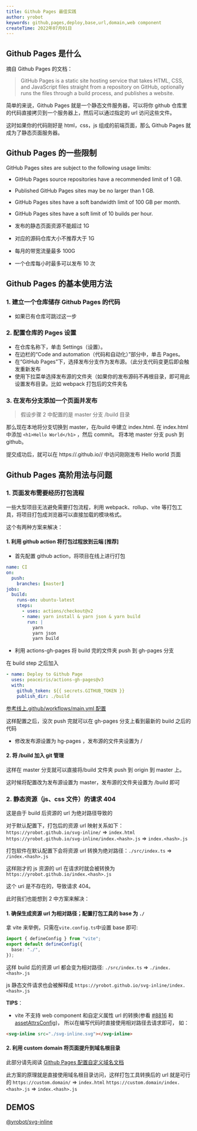 ```yaml
---
title: Github Pages 最佳实践
author: yrobot
keywords: github,pages,deploy,base,url,domain,web component
createTime: 2022年07月01日
---
```


## Github Pages 是什么

摘自 Github Pages 的文档：

> GitHub Pages is a static site hosting service that takes HTML, CSS, and JavaScript files straight from a repository on GitHub, optionally runs the files through a build process, and publishes a website.

简单的来说，Github Pages 就是一个静态文件服务器，可以将你 github 仓库里的代码直接拷贝到一个服务器上，然后可以通过指定的 url 访问这些文件。

这时如果你的代码刚好是 html，css，js 组成的前端页面，那么 Github Pages 就成为了静态页面服务器。

## Github Pages 的一些限制

GitHub Pages sites are subject to the following usage limits:

- GitHub Pages source repositories have a recommended limit of 1 GB.
- Published GitHub Pages sites may be no larger than 1 GB.
- GitHub Pages sites have a soft bandwidth limit of 100 GB per month.
- GitHub Pages sites have a soft limit of 10 builds per hour.

- 发布的静态页面资源不能超过 1G
- 对应的源码仓库大小不推荐大于 1G
- 每月的带宽流量最多 100G
- 一个仓库每小时最多可以发布 10 次

## Github Pages 的基本使用方法

### 1. 建立一个仓库储存 Github Pages 的代码

- 如果已有仓库可跳过这一步

### 2. 配置仓库的 Pages 设置

- 在仓库名称下，单击 Settings（设置）。
- 在边栏的“Code and automation（代码和自动化）”部分中，单击 Pages。
- 在“GitHub Pages”下，选择发布分支作为发布源。（此分支代码变更后即会触发重新发布
- 使用下拉菜单选择发布源的文件夹（如果你的发布源码不再根目录，即可用此设置发布目录。比如 webpack 打包后的文件夹名

### 3. 在发布分支添加一个页面并发布

> 假设步骤 2 中配置的是 master 分支 /build 目录

那么现在本地将分支切换到 master，在/build 中建立 index.html.
在 index.html 中添加 `<h1>Hello World</h1>` ，然后 commit。
将本地 master 分支 push 到 github。

提交成功后，就可以在 https://<username>.github.io/<repository>/ 中访问刚刚发布 Hello world 页面

## Github Pages 高阶用法与问题

### 1. 页面发布需要经历打包流程

一些大型项目无法避免需要打包流程，利用 webpack、rollup、vite 等打包工具，将项目打包成浏览器可以直接加载的模块格式。

这个有两种方案来解决：

#### 1. 利用 github action 将打包过程放到云端 [推荐]

- 首先配置 github action，将项目在线上进行打包

```yml
name: CI
on:
  push:
    branches: [master]
jobs:
  build:
    runs-on: ubuntu-latest
    steps:
      - uses: actions/checkout@v2
      - name: yarn install & yarn json & yarn build
        run: |
          yarn
          yarn json
          yarn build
```

- 利用 actions-gh-pages 将 build 完的文件夹 push 到 gh-pages 分支

在 build step 之后加入

```yml
- name: Deploy to Github Page
  uses: peaceiris/actions-gh-pages@v3
  with:
    github_token: ${{ secrets.GITHUB_TOKEN }}
    publish_dir: ./build
```

[参考线上.github/workflows/main.yml 配置](https://github.com/Yrobot/svg-inline/blob/master/.github/workflows/main.yml)

这样配置之后，没次 push 完就可以在 gh-pages 分支上看到最新的 build 之后的代码

- 修改发布源设置为 hg-pages ，发布源的文件夹设置为 /

#### 2. 将 /build 加入 git 管理

这样在 master 分支就可以直接将/build 文件夹 push 到 origin 到 master 上。

这时候将配置改为发布源设置为 master，发布源的文件夹设置为 /build 即可

### 2. 静态资源（js、css 文件）的请求 404

这是由于 build 后资源的 url 为绝对路径导致的

对于默认配置下，打包后的资源 url 映射关系如下：
`https://yrobot.github.io/svg-inline/` => `index.html`
`https://yrobot.github.io/svg-inline/index.<hash>.js` => `index.<hash>.js`

打包软件在默认配置下会将资源 url 转换为绝对路径：`./src/index.ts` => `/index.<hash>.js`

这样刚才的 js 资源的 url 在请求时就会被转换为 `https://yrobot.github.io/index.<hash>.js`

这个 uri 是不存在的，导致请求 404。

此时我们也能想到 2 中方案来解决：

#### 1. 确保生成资源 url 为相对路径；配置打包工具的 base 为 `./`

拿 vite 来举例，只需在`vite.config.ts`中设置 base 即可:

```ts
import { defineConfig } from "vite";
export default defineConfig({
  base: "./",
});
```

这样 build 后的资源 url 都会变为相对路径: `./src/index.ts` => `./index.<hash>.js`

js 静态文件请求也会被解释成 `https://yrobot.github.io/svg-inline/index.<hash>.js`

**TIPS**：

- vite 不支持 web component 和自定义属性 url 的转换(参看 [#8816](https://github.com/vitejs/vite/issues/8816#issuecomment-1167434632) 和 [assetAttrsConfig](https://github.com/vitejs/vite/blob/f38654fd331316f496008f3a118d2628c65b071b/packages/vite/src/node/plugins/html.ts#L114-L121))， 所以在编写代码时直接使用相对路径去请求即可， 如：

```html
<svg-inline src="./svg-inline.svg"></svg-inline>
```

#### 2. 利用 custom domain 将页面提升到域名根目录

此部分请先阅读 [Github Pages 配置自定义域名文档](https://docs.github.com/cn/pages/configuring-a-custom-domain-for-your-github-pages-site/about-custom-domains-and-github-pages)

此方案的原理就是直接使用域名根目录访问，这样打包工具转换后的 url 就是可行的
`https://custom.domain/` => `index.html`
`https://custom.domain/index.<hash>.js` => `index.<hash>.js`

## DEMOS

[@yrobot/svg-inline](https://github.com/yrobot/svg-inline)
